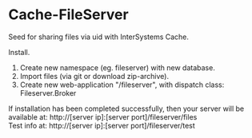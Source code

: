 Cache-FileServer
================

Seed for sharing files via uid with InterSystems Cache.<br>

Install.<br>
1. Create new namespace (eg. fileserver) with new database.<br>
2. Import files (via git or download zip-archive).<br>
3. Create new web-application "/fileserver", with dispatch class: Fileserver.Broker<br>

If installation has been completed successfully, then your server will be available at: http://[server ip]:[server port]/fileserver/files<br>
Test info at:  http://[server ip]:[server port]/fileserver/test<br>
